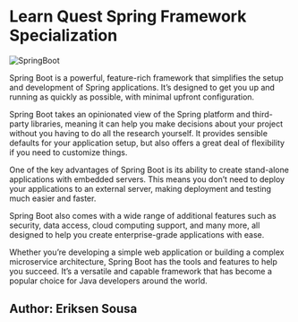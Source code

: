 # Learn Quest Spring Framework Specialization 

![SpringBoot](https://github.com/eriksensousa/Learn-Quest-Spring-Framework-Specialization/assets/126014537/33400fad-2316-467d-849a-e4e38003d99d)


Spring Boot is a powerful, feature-rich framework that simplifies the setup and development of Spring applications. It’s designed to get you up and running as quickly as possible, with minimal upfront configuration.

Spring Boot takes an opinionated view of the Spring platform and third-party libraries, meaning it can help you make decisions about your project without you having to do all the research yourself. It provides sensible defaults for your application setup, but also offers a great deal of flexibility if you need to customize things.

One of the key advantages of Spring Boot is its ability to create stand-alone applications with embedded servers. This means you don’t need to deploy your applications to an external server, making deployment and testing much easier and faster.

Spring Boot also comes with a wide range of additional features such as security, data access, cloud computing support, and many more, all designed to help you create enterprise-grade applications with ease.

Whether you’re developing a simple web application or building a complex microservice architecture, Spring Boot has the tools and features to help you succeed. It’s a versatile and capable framework that has become a popular choice for Java developers around the world.

## Author: Eriksen Sousa


